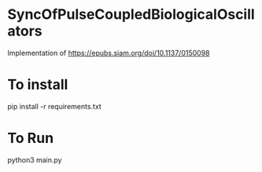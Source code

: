 # SyncOfPulseCoupledBiologicalOscillators
Implementation of https://epubs.siam.org/doi/10.1137/0150098

# To install
pip install -r requirements.txt

# To Run
python3 main.py
